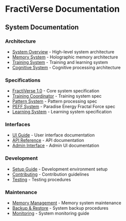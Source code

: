 # FractiVerse Documentation

## System Documentation

### Architecture
- [System Overview](architecture/SYSTEM_OVERVIEW.md) - High-level system architecture
- [Memory System](architecture/MEMORY_SYSTEM.md) - Holographic memory architecture
- [Training System](architecture/TRAINING_SYSTEM.md) - Training and learning system
- [Cognitive System](architecture/COGNITIVE_SYSTEM.md) - Cognitive processing architecture

### Specifications
- [FractiVerse 1.0](specifications/SPEC_FRACTIVERSE_1.0.md) - Core system specification
- [Training Coordinator](specifications/SPEC_TRAINING_COORDINATOR.md) - Training system spec
- [Pattern System](specifications/SPEC_PATTERN_SYSTEM.md) - Pattern processing spec
- [PEFF System](specifications/SPEC_PEFF.md) - Paradise Energy Fractal Force spec
- [Learning System](specifications/SPEC_LEARNING.md) - Learning system specification

### Interfaces
- [UI Guide](interfaces/UI_GUIDE.md) - User interface documentation
- [API Reference](interfaces/API_REFERENCE.md) - API documentation
- [Admin Interface](interfaces/ADMIN_INTERFACE.md) - Admin UI documentation

### Development
- [Setup Guide](development/SETUP_GUIDE.md) - Development environment setup
- [Contributing](development/CONTRIBUTING.md) - Contribution guidelines
- [Testing](development/TESTING.md) - Testing procedures

### Maintenance
- [Memory Management](maintenance/MEMORY_MANAGEMENT.md) - Memory system maintenance
- [Backup & Restore](maintenance/BACKUP_RESTORE.md) - System backup procedures
- [Monitoring](maintenance/MONITORING.md) - System monitoring guide 